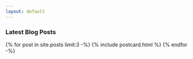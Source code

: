 ```yaml
---
layout: default
---
```


### Latest Blog Posts
<div class="card-group">
  {% for post in site.posts limit:3 -%}
    {% include postcard.html %}
  {% endfor -%}
</div>
